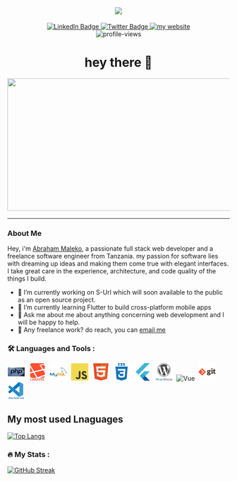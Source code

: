 <div id="header" align="center" style="margin-bottom:16px;">
  <img src="https://media.giphy.com/media/u2pmTWUi0MXjyrMaVj/giphy.gif" width="100"/>
</div>

<div id="badges" align="center">
  <a href="https://www.linkedin.com/in/abrahammaleko/">
    <img src="https://img.shields.io/badge/LinkedIn-blue?style=for-the-badge&logo=linkedin&logoColor=white" alt="LinkedIn Badge"/>
  </a>
   <a href="https://twitter.com/abramaleko">
    <img src="https://img.shields.io/badge/Twitter-blue?style=for-the-badge&logo=twitter&logoColor=white" alt="Twitter Badge"/>
  </a>
  <a href="https://meet-abraham.netlify.app">
    <img src="https://img.shields.io/badge/-Website-brightgreen?logoColor=white&style=for-the-badge" alt="my website"/>
  </a>
</div>
<div align="center">
    <img src="https://komarev.com/ghpvc/?username=abramaleko&style=flat-square&color=blue" alt="profile-views"/>  
   <h1>
    hey there  👋
  </h1>
 </div>
 
 <div align="center">
  <img src="https://media.giphy.com/media/dWesBcTLavkZuG35MI/giphy.gif" width="600" height="300"/>
</div>

--- 

### About Me

Hey, i'm [Abraham Maleko](https://meet-abraham.netlify.app/), a passionate full stack web developer and a freelance software engineer from Tanzania. my passion for software lies with dreaming up ideas and making them come true with elegant interfaces. I take great care in the experience, architecture, and code quality of the things I build. 

- 🔭 I’m currently working on S-Url which will soon available to the public as an open source project.
- 🌱 I’m currently learning Flutter to build cross-platform mobile apps
-  💬 Ask me about me about anything concerning web development and I will be happy to help.
-  💼  Any freelance work? do reach, you can [email me](mailto:abrahammaleko@gmail.com)

### :hammer_and_wrench: Languages and Tools :

<div>
   <img src="https://github.com/devicons/devicon/blob/master/icons/php/php-original.svg" title="Php" alt="Php" width="40" height="40"/>&nbsp;
  <img src="https://github.com/devicons/devicon/blob/master/icons/laravel/laravel-plain-wordmark.svg" title="Laravel" alt="Laravel" width="40" height="40"/>&nbsp;
  <img src="https://github.com/devicons/devicon/blob/master/icons/mysql/mysql-original-wordmark.svg" title="MySQL"  alt="MySQL" width="40" height="40"/>&nbsp;
    <img src="https://github.com/devicons/devicon/blob/master/icons/javascript/javascript-original.svg" title="JavaScript" alt="JavaScript" width="40" height="40"/>&nbsp;
 <img src="https://github.com/devicons/devicon/blob/master/icons/html5/html5-original.svg" title="HTML5" alt="HTML" width="40" height="40"/>&nbsp;
  <img src="https://github.com/devicons/devicon/blob/master/icons/css3/css3-plain-wordmark.svg"  title="CSS3" alt="CSS" width="40" height="40"/>&nbsp;
 <img src="https://github.com/devicons/devicon/blob/master/icons/flutter/flutter-original.svg" title="Flutter" alt="Flutter" width="40" height="40"/>&nbsp;
 <img src="https://github.com/devicons/devicon/blob/master/icons/wordpress/wordpress-original.svg" title="Wordpress" alt="Wordpress" width="40" height="40"/>&nbsp;
 <img src="https://github.com/devicons/devicon/tree/master/icons/vuejs" title="Vue" alt="Vue" width="40" height="40"/>&nbsp;
 <img src="https://github.com/devicons/devicon/blob/master/icons/git/git-original-wordmark.svg" title="Git" **alt="Git" width="40" height="40"/>
 <img src="https://github.com/devicons/devicon/blob/master/icons/vscode/vscode-original-wordmark.svg" title="Vscode" **alt="vscode" width="40" height="40"/>
</div>

## My most used Lnaguages
[![Top Langs](https://github-readme-stats.vercel.app/api/top-langs/?username=abramaleko&layout=compact&theme=vision-friendly-dark)](https://github.com/anuraghazra/github-readme-stats)

### :fire: My Stats :

[![GitHub Streak](http://github-readme-streak-stats.herokuapp.com?user=abramaleko&theme=dark&background=000000)](https://git.io/streak-stats)
